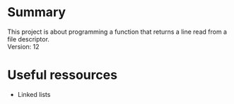# Summary

This project is about programming a function that returns a line read from a file descriptor.  
Version: 12

# Useful ressources

- Linked lists
